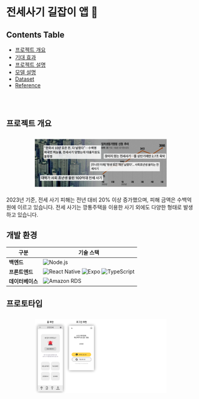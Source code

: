 # 전세사기 길잡이 앱 👋

## Contents Table

- [프로젝트 개요](#프로젝트-개요)
- [기대 효과](#기대-효과)
- [프로젝트 설명](#프로젝트-설명)
- [모델 설명](#모델-설명)
- [Dataset](#dataset)
- [Reference](#reference)


</br></br>

## 프로젝트 개요


<div style="display: flex; justify-content: center;">
    <img src="assets\images\article.png" alt="Alt text" style="width: 70%; height: 100%; margin: 10px;">
</div>


2023년 기준, 전세 사기 피해는 전년 대비 20% 이상 증가했으며, 피해 금액은 수백억 원에 이르고 있습니다. 전세 사기는 깡통주택을 이용한 사기 외에도 다양한 형태로 발생하고 있습니다. 


## 개발 환경

| 구분            | 기술 스택                          |
| --------------- | ---------------------------------- |
| **백엔드**      | ![Node.js](https://img.shields.io/badge/Node.js-339933?style=flat&logo=node.js&logoColor=white) |
| **프론트엔드**  | ![React Native](https://img.shields.io/badge/React%20Native-61DAFB?style=flat&logo=react&logoColor=white) ![Expo](https://img.shields.io/badge/Expo-000020?style=flat&logo=expo&logoColor=white) ![TypeScript](https://img.shields.io/badge/TypeScript-007ACC?style=flat&logo=typescript&logoColor=white) |
| **데이터베이스**| ![Amazon RDS](https://img.shields.io/badge/Amazon%20RDS-527FFF?style=flat&logo=amazonrds&logoColor=white) |


## 프로토타입
<div style="display: flex; justify-content: center;">
    <img src="assets\images\home-login.png" alt="Alt text" style="width: 70%; height: 100%; margin: 10px;">
</div>

